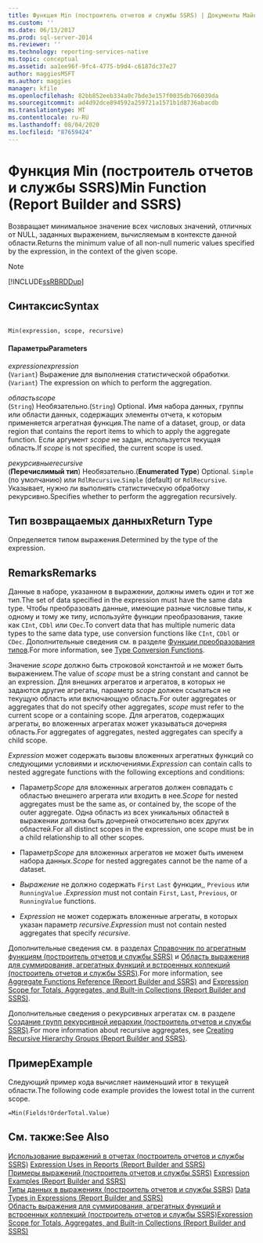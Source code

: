 ```yaml
---
title: Функция Min (построитель отчетов и службы SSRS) | Документы Майкрософт
ms.custom: ''
ms.date: 06/13/2017
ms.prod: sql-server-2014
ms.reviewer: ''
ms.technology: reporting-services-native
ms.topic: conceptual
ms.assetid: aa1ee96f-9fc4-4775-b9d4-c6187dc37e27
author: maggiesMSFT
ms.author: maggies
manager: kfile
ms.openlocfilehash: 82bb852eeb334a0c7bde3e157f0035db766039da
ms.sourcegitcommit: ad4d92dce894592a259721a1571b1d8736abacdb
ms.translationtype: MT
ms.contentlocale: ru-RU
ms.lasthandoff: 08/04/2020
ms.locfileid: "87659424"
---
```

# <a name="min-function-report-builder-and-ssrs"></a><span data-ttu-id="61e0b-102">Функция Min (построитель отчетов и службы SSRS)</span><span class="sxs-lookup"><span data-stu-id="61e0b-102">Min Function (Report Builder and SSRS)</span></span>
  <span data-ttu-id="61e0b-103">Возвращает минимальное значение всех числовых значений, отличных от NULL, заданных выражением, вычисляемым в контексте данной области.</span><span class="sxs-lookup"><span data-stu-id="61e0b-103">Returns the minimum value of all non-null numeric values specified by the expression, in the context of the given scope.</span></span>  
  
> [!NOTE]  
>  [!INCLUDE[ssRBRDDup](../../includes/ssrbrddup-md.md)]  
  
## <a name="syntax"></a><span data-ttu-id="61e0b-104">Синтаксис</span><span class="sxs-lookup"><span data-stu-id="61e0b-104">Syntax</span></span>  
  
```  
  
Min(expression, scope, recursive)  
```  
  
#### <a name="parameters"></a><span data-ttu-id="61e0b-105">Параметры</span><span class="sxs-lookup"><span data-stu-id="61e0b-105">Parameters</span></span>  
 <span data-ttu-id="61e0b-106">*expression*</span><span class="sxs-lookup"><span data-stu-id="61e0b-106">*expression*</span></span>  
 <span data-ttu-id="61e0b-107">(`Variant`) Выражение для выполнения статистической обработки.</span><span class="sxs-lookup"><span data-stu-id="61e0b-107">(`Variant`) The expression on which to perform the aggregation.</span></span>  
  
 <span data-ttu-id="61e0b-108">*область*</span><span class="sxs-lookup"><span data-stu-id="61e0b-108">*scope*</span></span>  
 <span data-ttu-id="61e0b-109">(`String`) Необязательно.</span><span class="sxs-lookup"><span data-stu-id="61e0b-109">(`String`) Optional.</span></span> <span data-ttu-id="61e0b-110">Имя набора данных, группы или области данных, содержащих элементы отчета, к которым применяется агрегатная функция.</span><span class="sxs-lookup"><span data-stu-id="61e0b-110">The name of a dataset, group, or data region that contains the report items to which to apply the aggregate function.</span></span> <span data-ttu-id="61e0b-111">Если аргумент *scope* не задан, используется текущая область.</span><span class="sxs-lookup"><span data-stu-id="61e0b-111">If *scope* is not specified, the current scope is used.</span></span>  
  
 <span data-ttu-id="61e0b-112">*рекурсивные*</span><span class="sxs-lookup"><span data-stu-id="61e0b-112">*recursive*</span></span>  
 <span data-ttu-id="61e0b-113">(**Перечислимый тип**) Необязательно.</span><span class="sxs-lookup"><span data-stu-id="61e0b-113">(**Enumerated Type**) Optional.</span></span> <span data-ttu-id="61e0b-114">`Simple` (по умолчанию) или `RdlRecursive`.</span><span class="sxs-lookup"><span data-stu-id="61e0b-114">`Simple` (default) or `RdlRecursive`.</span></span> <span data-ttu-id="61e0b-115">Указывает, нужно ли выполнять статистическую обработку рекурсивно.</span><span class="sxs-lookup"><span data-stu-id="61e0b-115">Specifies whether to perform the aggregation recursively.</span></span>  
  
## <a name="return-type"></a><span data-ttu-id="61e0b-116">Тип возвращаемых данных</span><span class="sxs-lookup"><span data-stu-id="61e0b-116">Return Type</span></span>  
 <span data-ttu-id="61e0b-117">Определяется типом выражения.</span><span class="sxs-lookup"><span data-stu-id="61e0b-117">Determined by the type of the expression.</span></span>  
  
## <a name="remarks"></a><span data-ttu-id="61e0b-118">Remarks</span><span class="sxs-lookup"><span data-stu-id="61e0b-118">Remarks</span></span>  
 <span data-ttu-id="61e0b-119">Данные в наборе, указанном в выражении, должны иметь один и тот же тип.</span><span class="sxs-lookup"><span data-stu-id="61e0b-119">The set of data specified in the expression must have the same data type.</span></span> <span data-ttu-id="61e0b-120">Чтобы преобразовать данные, имеющие разные числовые типы, к одному и тому же типу, используйте функции преобразования, такие как `CInt`, `CDbl` или `CDec`.</span><span class="sxs-lookup"><span data-stu-id="61e0b-120">To convert data that has multiple numeric data types to the same data type, use conversion functions like `CInt`, `CDbl` or `CDec`.</span></span> <span data-ttu-id="61e0b-121">Дополнительные сведения см. в разделе [Функции преобразования типов](https://go.microsoft.com/fwlink/?LinkId=96142).</span><span class="sxs-lookup"><span data-stu-id="61e0b-121">For more information, see [Type Conversion Functions](https://go.microsoft.com/fwlink/?LinkId=96142).</span></span>  
  
 <span data-ttu-id="61e0b-122">Значение *scope* должно быть строковой константой и не может быть выражением.</span><span class="sxs-lookup"><span data-stu-id="61e0b-122">The value of *scope* must be a string constant and cannot be an expression.</span></span> <span data-ttu-id="61e0b-123">Для внешних агрегатов и агрегатов, в которых не задаются другие агрегаты, параметр *scope* должен ссылаться не текущую область или включающую область.</span><span class="sxs-lookup"><span data-stu-id="61e0b-123">For outer aggregates or aggregates that do not specify other aggregates, *scope* must refer to the current scope or a containing scope.</span></span> <span data-ttu-id="61e0b-124">Для агрегатов, содержащих агрегаты, во вложенных агрегатах может указываться дочерняя область.</span><span class="sxs-lookup"><span data-stu-id="61e0b-124">For aggregates of aggregates, nested aggregates can specify a child scope.</span></span>  
  
 <span data-ttu-id="61e0b-125">*Expression* может содержать вызовы вложенных агрегатных функций со следующими условиями и исключениями.</span><span class="sxs-lookup"><span data-stu-id="61e0b-125">*Expression* can contain calls to nested aggregate functions with the following exceptions and conditions:</span></span>  
  
-   <span data-ttu-id="61e0b-126">Параметр*Scope* для вложенных агрегатов должен совпадать с областью внешнего агрегата или входить в нее.</span><span class="sxs-lookup"><span data-stu-id="61e0b-126">*Scope* for nested aggregates must be the same as, or contained by, the scope of the outer aggregate.</span></span> <span data-ttu-id="61e0b-127">Одна область из всех уникальных областей в выражении должна быть дочерней относительно всех других областей.</span><span class="sxs-lookup"><span data-stu-id="61e0b-127">For all distinct scopes in the expression, one scope must be in a child relationship to all other scopes.</span></span>  
  
-   <span data-ttu-id="61e0b-128">Параметр*Scope* для вложенных агрегатов не может быть именем набора данных.</span><span class="sxs-lookup"><span data-stu-id="61e0b-128">*Scope* for nested aggregates cannot be the name of a dataset.</span></span>  
  
-   <span data-ttu-id="61e0b-129">*Выражение* не должно содержать `First` `Last` функции,, `Previous` или `RunningValue` .</span><span class="sxs-lookup"><span data-stu-id="61e0b-129">*Expression* must not contain `First`, `Last`, `Previous`, or `RunningValue` functions.</span></span>  
  
-   <span data-ttu-id="61e0b-130">*Expression* не может содержать вложенные агрегаты, в которых указан параметр *recursive*.</span><span class="sxs-lookup"><span data-stu-id="61e0b-130">*Expression* must not contain nested aggregates that specify *recursive*.</span></span>  
  
 <span data-ttu-id="61e0b-131">Дополнительные сведения см. в разделах [Справочник по агрегатным функциям (построитель отчетов и службы SSRS)](report-builder-functions-aggregate-functions-reference.md) и [Область выражения для суммирования, агрегатных функций и встроенных коллекций (построитель отчетов и службы SSRS)](expression-scope-for-totals-aggregates-and-built-in-collections.md).</span><span class="sxs-lookup"><span data-stu-id="61e0b-131">For more information, see [Aggregate Functions Reference &#40;Report Builder and SSRS&#41;](report-builder-functions-aggregate-functions-reference.md) and [Expression Scope for Totals, Aggregates, and Built-in Collections &#40;Report Builder and SSRS&#41;](expression-scope-for-totals-aggregates-and-built-in-collections.md).</span></span>  
  
 <span data-ttu-id="61e0b-132">Дополнительные сведения о рекурсивных агрегатах см. в разделе [Создание групп рекурсивной иерархии (построитель отчетов и службы SSRS)](creating-recursive-hierarchy-groups-report-builder-and-ssrs.md).</span><span class="sxs-lookup"><span data-stu-id="61e0b-132">For more information about recursive aggregates, see [Creating Recursive Hierarchy Groups &#40;Report Builder and SSRS&#41;](creating-recursive-hierarchy-groups-report-builder-and-ssrs.md).</span></span>  
  
## <a name="example"></a><span data-ttu-id="61e0b-133">Пример</span><span class="sxs-lookup"><span data-stu-id="61e0b-133">Example</span></span>  
 <span data-ttu-id="61e0b-134">Следующий пример кода вычисляет наименьший итог в текущей области.</span><span class="sxs-lookup"><span data-stu-id="61e0b-134">The following code example provides the lowest total in the current scope.</span></span>  
  
```  
=Min(Fields!OrderTotal.Value)  
```  
  
## <a name="see-also"></a><span data-ttu-id="61e0b-135">См. также:</span><span class="sxs-lookup"><span data-stu-id="61e0b-135">See Also</span></span>  
 <span data-ttu-id="61e0b-136">[Использование выражений в отчетах (построитель отчетов и службы SSRS)](expression-uses-in-reports-report-builder-and-ssrs.md) </span><span class="sxs-lookup"><span data-stu-id="61e0b-136">[Expression Uses in Reports &#40;Report Builder and SSRS&#41;](expression-uses-in-reports-report-builder-and-ssrs.md) </span></span>  
 <span data-ttu-id="61e0b-137">[Примеры выражений (построитель отчетов и службы SSRS)](expression-examples-report-builder-and-ssrs.md) </span><span class="sxs-lookup"><span data-stu-id="61e0b-137">[Expression Examples &#40;Report Builder and SSRS&#41;](expression-examples-report-builder-and-ssrs.md) </span></span>  
 <span data-ttu-id="61e0b-138">[Типы данных в выражениях (построитель отчетов и службы SSRS)](expressions-report-builder-and-ssrs.md) </span><span class="sxs-lookup"><span data-stu-id="61e0b-138">[Data Types in Expressions &#40;Report Builder and SSRS&#41;](expressions-report-builder-and-ssrs.md) </span></span>  
 [<span data-ttu-id="61e0b-139">Область выражения для суммирования, агрегатных функций и встроенных коллекций (построитель отчетов и службы SSRS)</span><span class="sxs-lookup"><span data-stu-id="61e0b-139">Expression Scope for Totals, Aggregates, and Built-in Collections &#40;Report Builder and SSRS&#41;</span></span>](expression-scope-for-totals-aggregates-and-built-in-collections.md)  
  
  
